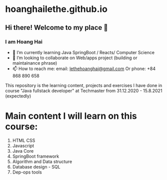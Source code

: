 # hoanghailethe.github.io 
## Hi there! Welcome to my place 👋
### I am Hoang Hai
- 🌱 I’m currently learning Java SpringBoot / Reacts/ Computer Science 
- 👯 I’m looking to collaborate on Web/apps project (building or maintainance phrase)
- 📫 How to reach me: email: lethehoanghai@gmail.com Or phone: +84 868 890 658 

This repository is the learning content, projects and exercises I have done in course "Java fullstack developer" at Techmaster from 31.12.2020 - 15.8.2021 (expectedly)

# Main content I will learn on this course:
1. HTML CSS 
2. Javascript
3. Java Core
4. SpringBoot framework
5. Algorithm and Data structure
6. Database design - SQL
7. Dep-ops tools
